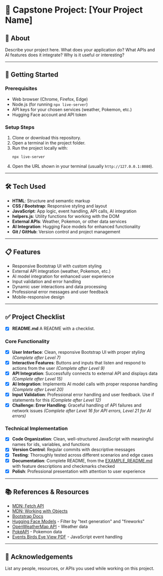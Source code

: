 # 🎯 Capstone Project: [Your Project Name]

## 📖 About

Describe your project here. What does your application do? What APIs and AI features does it integrate? Why is it useful or interesting?

---

## 🚀 Getting Started

### Prerequisites

- Web browser (Chrome, Firefox, Edge)
- Node.js (for running `npx live-server`)
- API keys for your chosen services (weather, Pokemon, etc.)
- Hugging Face account and API token

### Setup Steps

1. Clone or download this repository.
2. Open a terminal in the project folder.
3. Run the project locally with:
   ```bash
   npx live-server
   ```
4. Open the URL shown in your terminal (usually `http://127.0.0.1:8080`).

---

## 🛠️ Tech Used

- **HTML**: Structure and semantic markup
- **CSS / Bootstrap**: Responsive styling and layout
- **JavaScript**: App logic, event handling, API calls, AI integration
- **helpers.js**: Utility functions for working with the DOM
- **External APIs**: Weather, Pokemon, or other data services
- **AI Integration**: Hugging Face models for enhanced functionality
- **Git / GitHub**: Version control and project management

---

## 📋 Features

- Responsive Bootstrap UI with custom styling
- External API integration (weather, Pokemon, etc.)
- AI model integration for enhanced user experience
- Input validation and error handling
- Dynamic user interactions and data processing
- Professional error messages and user feedback
- Mobile-responsive design

---

## ✅ Project Checklist

- [x] **README.md** A README with a checklist.

### Core Functionality

- [x] **User Interface**: Clean, responsive Bootstrap UI with proper styling _(Complete after Level 7)_
- [x] **Interactive Features**: Buttons and inputs that listen and respond to actions from the user _(Complete after Level 9)_
- [x] **API Integration**: Successfully connects to external API and displays data _(Complete after Level 15)_
- [x] **AI Integration**: Implements AI model calls with proper response handling _(Complete after Level 20)_
- [x] **Input Validation**: Professional error handling and user feedback. Use if statements for this _(Complete after Level 12)_
- [x] **Challenge: Error Handling**: Graceful handling of API failures and network issues _(Complete after Level 16 for API errors, Level 21 for AI errors)_

### Technical Implementation

- [x] **Code Organization**: Clean, well-structured JavaScript with meaningful names for ids, variables, and functions
- [x] **Version Control**: Regular commits with descriptive messages
- [x] **Testing**: Thoroughly tested across different scenarios and edge cases
- [x] **Documentation**: Complete README, from the [EXAMPLE_README.md](/codex-lv2-may-2025/guides/week8-capstone/EXAMPLE_README.html) with feature descriptions and checkmarks checked
- [x] **Polish**: Professional presentation with attention to user experience

---

## 📚 References & Resources

- [MDN: Fetch API](https://developer.mozilla.org/en-US/docs/Web/API/Fetch_API)
- [MDN: Working with Objects](https://developer.mozilla.org/en-US/docs/Learn/JavaScript/Objects/Basics)
- [Bootstrap Docs](https://getbootstrap.com/docs/5.3/getting-started/introduction/)
- [Hugging Face Models](https://huggingface.co/models) - Filter by "text generation" and "fireworks"
- [OpenWeatherMap API](https://openweathermap.org/api) - Weather data
- [PokéAPI](https://pokeapi.co) - Pokemon data
- [Events Birds Eye View PDF](/codex-lv2-may-2025/resources/skill-guides/events-birds-eye-view.pdf) - JavaScript event handling

---

## 🙌 Acknowledgements

List any people, resources, or APIs you used while working on this project.
